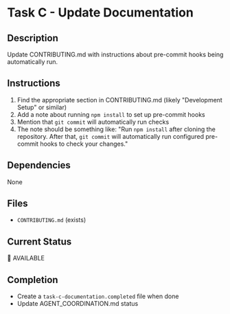 # Task C - Update Documentation

## Description

Update CONTRIBUTING.md with instructions about pre-commit hooks being automatically run.

## Instructions

1. Find the appropriate section in CONTRIBUTING.md (likely "Development Setup" or similar)
2. Add a note about running `npm install` to set up pre-commit hooks
3. Mention that `git commit` will automatically run checks
4. The note should be something like: "Run `npm install` after cloning the repository. After that, `git commit` will automatically run configured pre-commit hooks to check your changes."

## Dependencies

None

## Files

- `CONTRIBUTING.md` (exists)

## Current Status

🔄 AVAILABLE

## Completion

- Create a `task-c-documentation.completed` file when done
- Update AGENT_COORDINATION.md status
